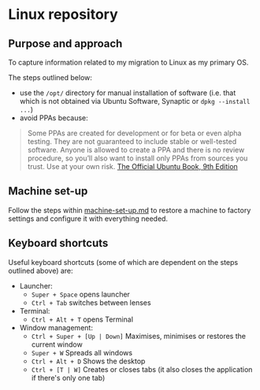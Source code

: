 # Linux repository

## Purpose and approach

To capture information related to my migration to Linux as my primary OS.

The steps outlined below: 
* use the `/opt/` directory for manual installation of software (i.e. that which is not obtained via Ubuntu Software, Synaptic or `dpkg --install ...`)
* avoid PPAs because:

> Some PPAs are created for development or for beta or even alpha testing. They are not guaranteed to include stable or well-tested software. Anyone is allowed to create a PPA and there is no review procedure, so you’ll also want to install only PPAs from sources you trust. Use at your own risk. [The Official Ubuntu Book, 9th Edition](https://www.safaribooksonline.com/library/view/the-official-ubuntu/9780134512501/ch06.html)

## Machine set-up

Follow the steps within [machine-set-up.md](machine-set-up.md) to restore a machine to factory settings and configure it with everything needed.
    
## Keyboard shortcuts

Useful keyboard shortcuts (some of which are dependent on the steps outlined above) are: 

* Launcher:
    * `Super + Space` opens launcher
    * `Ctrl + Tab` switches between lenses
* Terminal:
    * `Ctrl + Alt + T` opens Terminal
* Window management:
    * `Ctrl + Super + [Up | Down]` Maximises, minimises or restores the current window
    * `Super + W` Spreads all windows
    * `Ctrl + Alt + D` Shows the desktop
    * `Ctrl + [T | W]` Creates or closes tabs (it also closes the application if there's only one tab)



